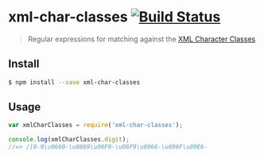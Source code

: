 # xml-char-classes [![Build Status](https://travis-ci.org/sindresorhus/xml-char-classes.svg?branch=master)](https://travis-ci.org/sindresorhus/xml-char-classes)

> Regular expressions for matching against the [XML Character Classes](http://www.w3.org/TR/2006/REC-xml-20060816/#CharClasses)


## Install

```sh
$ npm install --save xml-char-classes
```


## Usage

```js
var xmlCharClasses = require('xml-char-classes');

console.log(xmlCharClasses.digit);
//=> /[0-9\u0660-\u0669\u06F0-\u06F9\u0966-\u096F\u09E6-